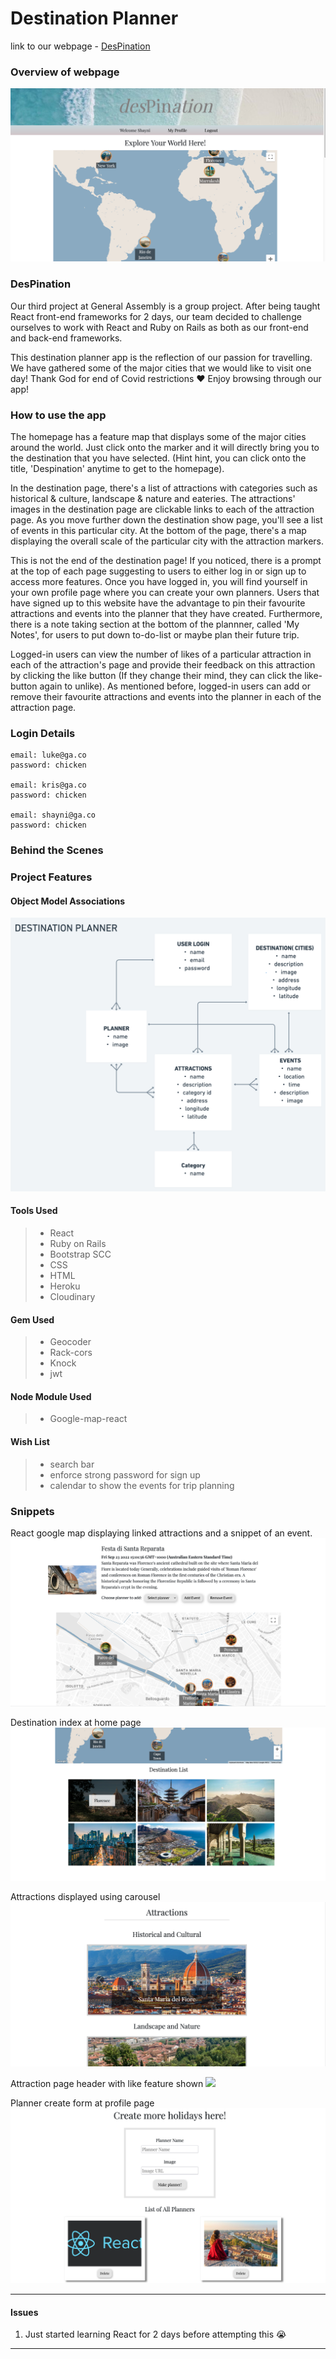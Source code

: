 # Destination Planner

link to our webpage - [DesPination](https://despination.netlify.app/)
### Overview of webpage 

![](./public/React_App.png)


### DesPination

Our third project at General Assembly is a group project. After being taught React front-end frameworks for 2 days, our team decided to challenge ourselves to work with React and Ruby on Rails as both as our front-end and back-end frameworks. 

This destination planner app is the reflection of our passion for travelling. We have gathered some of the major cities that we would like to visit one day! Thank God for end of Covid restrictions ❤️  Enjoy browsing through our app!


### How to use the app
The homepage has a feature map that displays some of the major cities around the world. Just click onto the marker and it will directly bring you to the destination that you have selected. (Hint hint, you can click onto the title, 'Despination' anytime to get to the homepage).

In the destination page, there's a list of attractions with categories such as historical & culture, landscape & nature and eateries. The attractions' images in the destination page are clickable links to each of the attraction page. As you move further down the destination show page, you'll see a list of events in this particular city. At the bottom of the page, there's a map displaying the overall scale of the particular city with the attraction markers. 

This is not the end of the destination page! If you noticed, there is a prompt at the top of each page suggesting to users to either log in or sign up to access more features. Once you have logged in, you will find yourself in your own profile page where you can create your own planners. Users that have signed up to this website have the advantage to pin their favourite attractions and events into the planner that they have created. Furthermore, there is a note taking section at the bottom of the plannner, called 'My Notes', for users to put down to-do-list or maybe plan their future trip.  

Logged-in users can view the number of likes of a particular attraction in each of the attraction's page and provide their feedback on this attraction by clicking the like button (If they change their mind, they can click the like-button again to unlike). As mentioned before, logged-in users can add or remove their favourite attractions and events into the planner in each of the attraction page. 



### Login Details

```
email: luke@ga.co
password: chicken

email: kris@ga.co
password: chicken

email: shayni@ga.co
password: chicken

```



### Behind the Scenes


### Project Features
#### Object Model Associations 
![](./public/association_model.png)

#### Tools Used 

> * React
> * Ruby on Rails
> * Bootstrap SCC
> * CSS
> * HTML 
> * Heroku
> * Cloudinary

#### Gem Used 

> * Geocoder 
> * Rack-cors
> * Knock
> * jwt

#### Node Module Used 

> * Google-map-react


#### Wish List 
> * search bar
> * enforce strong password for sign up
> * calendar to show the events for trip planning

### Snippets 
React google map displaying linked attractions and a snippet of an event.
![](./public/google_map_with_attractions.png)

Destination index at home page
![](./public/destination_index.png)

Attractions displayed using carousel
![](./public/attractions_carousel.png)

Attraction page header with like feature shown
![](./public/attraction_page_with_like_feature.png)

Planner create form at profile page
![](./public/create_planner_form.png)


---
#### Issues
1. Just started learning React for 2 days before attempting this 😭

---

